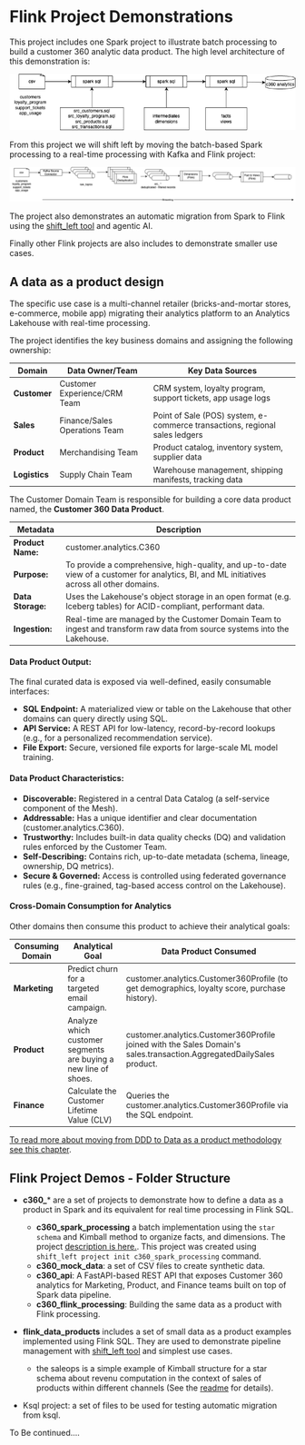 # Flink Project Demonstrations

This project includes one Spark project to illustrate batch processing to build a customer 360 analytic data product. The high level architecture of this demonstration is:

![](./c360/images/spark_process.drawio.png)

From this project we will shift left by moving the batch-based Spark processing to a real-time processing with Kafka and Flink project:

![](./c360/images/kafka_flink_process.drawio.png)

The project also demonstrates an automatic migration from Spark to Flink using the [shift_left tool](https://jbcodeforce.github.io/shift_left_utils/coding/llm_based_translation/) and agentic AI.

Finally other Flink projects are also includes to demonstrate smaller use cases.

## A data as a product design

The specific use case is a multi-channel retailer (bricks-and-mortar stores, e-commerce, mobile app) migrating their analytics platform to an Analytics Lakehouse with real-time processing.

The project identifies the key business domains and assigning the following ownership:

| Domain	|Data Owner/Team	|Key Data Sources|
| --- | --- | --- |
| **Customer**	| Customer Experience/CRM Team	| CRM system, loyalty program, support tickets, app usage logs |
| **Sales**	| Finance/Sales Operations Team	 |Point of Sale (POS) system, e-commerce transactions, regional sales ledgers |
| **Product** |	Merchandising Team	| Product catalog, inventory system, supplier data |
| **Logistics**	| Supply Chain Team	| Warehouse management, shipping manifests, tracking data |

The Customer Domain Team is responsible for building a core data product named, the **Customer 360 Data Product**.

| Metadata | Description | 
| --- | --- | 
| **Product Name:** | customer.analytics.C360 |
| **Purpose:** | To provide a comprehensive, high-quality, and up-to-date view of a customer for analytics, BI, and ML initiatives across all other domains. |
| **Data Storage:** | Uses the Lakehouse's object storage in an open format (e.g. Iceberg tables) for ACID-compliant, performant data.|
| **Ingestion:** | Real-time are managed by the Customer Domain Team to ingest and transform raw data from source systems into the Lakehouse. |

#### Data Product Output:

The final curated data is exposed via well-defined, easily consumable interfaces: 

* **SQL Endpoint:** A materialized view or table on the Lakehouse that other domains can query directly using SQL.
* **API Service:** A REST API for low-latency, record-by-record lookups (e.g., for a personalized recommendation service).
* **File Export:** Secure, versioned file exports for large-scale ML model training.

#### Data Product Characteristics:

* **Discoverable:** Registered in a central Data Catalog (a self-service component of the Mesh).
* **Addressable:** Has a unique identifier and clear documentation (customer.analytics.C360).
* **Trustworthy:** Includes built-in data quality checks (DQ) and validation rules enforced by the Customer Team.
* **Self-Describing:** Contains rich, up-to-date metadata (schema, lineage, ownership, DQ metrics).
* **Secure & Governed:** Access is controlled using federated governance rules (e.g., fine-grained, tag-based access control on the Lakehouse).

#### Cross-Domain Consumption for Analytics

Other domains then consume this product to achieve their analytical goals:

| Consuming Domain | Analytical Goal |Data Product Consumed
| --- | --- | --- |
| **Marketing**	| Predict churn for a targeted email campaign. |	customer.analytics.Customer360Profile (to get demographics, loyalty score, purchase history).|
| **Product** |	Analyze which customer segments are buying a new line of shoes. | customer.analytics.Customer360Profile joined with the Sales Domain's sales.transaction.AggregatedDailySales product.|
| **Finance** |	Calculate the Customer Lifetime Value (CLV) |	Queries the customer.analytics.Customer360Profile via the SQL endpoint. |

[To read more about moving from DDD to Data as a product methodology see this chapter](https://jbcodeforce.github.io/flink-studies/methodology/data_as_a_product/).

## Flink Project Demos - Folder Structure

* **c360_*** are a set of projects to demonstrate how to define a data as a product in Spark and its equivalent for real time processing in Flink SQL.
    * **c360_spark_processing** a batch implementation using the `star schema` and Kimball method to organize facts, and dimensions. The project [description is here.](./c360/spark_project.md). This project was created using `shift_left project init c360_spark_processing` command.
    * **c360_mock_data**: a set of CSV files to create synthetic data.
    * **c360_api**: A FastAPI-based REST API that exposes Customer 360 analytics for Marketing, Product, and Finance teams built on top of Spark data pipeline.
    * **c360_flink_processing**: Building the same data as a product with Flink processing.
* **flink_data_products** includes a set of small data as a product examples implemented using Flink SQL. They are used to demonstrate pipeline management with [shift_left tool](https://jbcodeforce.github.io/shift_left_utils/pipeline_mgr/) and simplest use cases.

    * the saleops is a simple example of Kimball structure for a star schema about revenu computation in the context of sales of products within different channels (See the [readme](https://github.com/jbcodeforce/flink_project_demos/tree/main/flink_data_products/pipelines/facts/saleops/fct_revenu/readme.md) for details). 

* Ksql project: a set of files to be used for testing automatic migration from ksql.

To Be continued....
